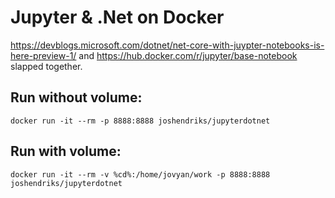 # Jupyter & .Net on Docker

https://devblogs.microsoft.com/dotnet/net-core-with-juypter-notebooks-is-here-preview-1/ and https://hub.docker.com/r/jupyter/base-notebook slapped together.

## Run without volume:
`docker run -it --rm -p 8888:8888 joshendriks/jupyterdotnet`

## Run with volume:
`docker run -it --rm -v %cd%:/home/jovyan/work -p 8888:8888 joshendriks/jupyterdotnet`